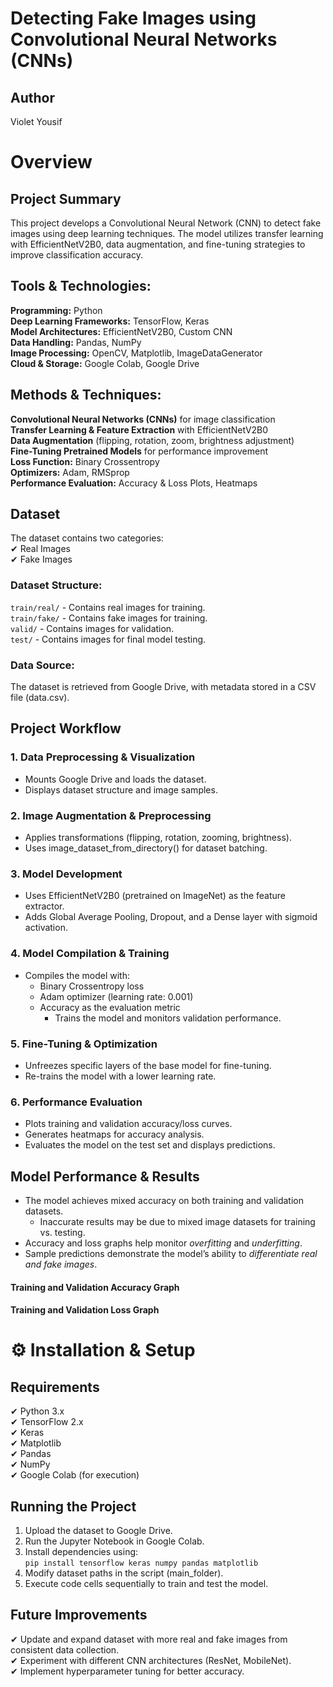 # Detecting Fake Images using<br> Convolutional Neural Networks (CNNs)

## Author
Violet Yousif

# Overview
## Project Summary
This project develops a Convolutional Neural Network (CNN) to detect fake images using deep learning techniques.
The model utilizes transfer learning with EfficientNetV2B0, data augmentation, and fine-tuning strategies to improve classification accuracy.

## Tools & Technologies:
**Programming:** Python<br>
**Deep Learning Frameworks:** TensorFlow, Keras<br>
**Model Architectures:** EfficientNetV2B0, Custom CNN<br>
**Data Handling:** Pandas, NumPy<br>
**Image Processing:** OpenCV, Matplotlib, ImageDataGenerator<br>
**Cloud & Storage:** Google Colab, Google Drive<br>

## Methods & Techniques:<br>
**Convolutional Neural Networks (CNNs)** for image classification<br>
**Transfer Learning & Feature Extraction** with EfficientNetV2B0<br>
**Data Augmentation** (flipping, rotation, zoom, brightness adjustment)<br>
**Fine-Tuning Pretrained Models** for performance improvement<br>
**Loss Function:** Binary Crossentropy<br>
**Optimizers:** Adam, RMSprop<br>
**Performance Evaluation:** Accuracy & Loss Plots, Heatmaps<br>

## Dataset
The dataset contains two categories:<br>
✔ Real Images<br>
✔ Fake Images<br>

### Dataset Structure:
```train/real/``` - Contains real images for training.<br>
```train/fake/``` - Contains fake images for training.<br>
```valid/``` - Contains images for validation.<br>
```test/``` - Contains images for final model testing.<br>
### Data Source:
The dataset is retrieved from Google Drive, with metadata stored in a CSV file (data.csv).

## Project Workflow
### 1. Data Preprocessing & Visualization<br>
- Mounts Google Drive and loads the dataset.<br>
- Displays dataset structure and image samples.<br>
### 2. Image Augmentation & Preprocessing<br>
- Applies transformations (flipping, rotation, zooming, brightness).<br>
- Uses image_dataset_from_directory() for dataset batching.<br>
### 3. Model Development<br>
- Uses EfficientNetV2B0 (pretrained on ImageNet) as the feature extractor.<br>
- Adds Global Average Pooling, Dropout, and a Dense layer with sigmoid activation.<br>
### 4. Model Compilation & Training<br>
- Compiles the model with:<br>
  - Binary Crossentropy loss<br>
  - Adam optimizer (learning rate: 0.001)<br>
  - Accuracy as the evaluation metric<br>
    - Trains the model and monitors validation performance.<br>
### 5. Fine-Tuning & Optimization<br>
- Unfreezes specific layers of the base model for fine-tuning.<br>
- Re-trains the model with a lower learning rate.<br>
### 6. Performance Evaluation<br>
- Plots training and validation accuracy/loss curves.<br>
- Generates heatmaps for accuracy analysis.<br>
- Evaluates the model on the test set and displays predictions.<br>

## Model Performance & Results
- The model achieves mixed accuracy on both training and validation datasets.
  - Inaccurate results may be due to mixed image datasets for training vs. testing.
- Accuracy and loss graphs help monitor _overfitting_ and _underfitting_.
- Sample predictions demonstrate the model’s ability to _differentiate real and fake images_.
#### Training and Validation Accuracy Graph
#### Training and Validation Loss Graph

# ⚙ Installation & Setup
## Requirements
✔ Python 3.x<br>
✔ TensorFlow 2.x<br>
✔ Keras<br>
✔ Matplotlib<br>
✔ Pandas<br>
✔ NumPy<br>
✔ Google Colab (for execution)<br>
## Running the Project
1. Upload the dataset to Google Drive.
2. Run the Jupyter Notebook in Google Colab.
3. Install dependencies using:<br>
   ```pip install tensorflow keras numpy pandas matplotlib```<br>
4. Modify dataset paths in the script (main_folder).
5. Execute code cells sequentially to train and test the model.

## Future Improvements
✔ Update and expand dataset with more real and fake images from consistent data collection.<br>
✔ Experiment with different CNN architectures (ResNet, MobileNet).<br>
✔ Implement hyperparameter tuning for better accuracy.<br>
